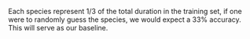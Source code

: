 Each species represent 1/3 of the total duration in the training set, if one were to randomly guess the species, we would expect a 33% accuracy. This will serve as our baseline.
